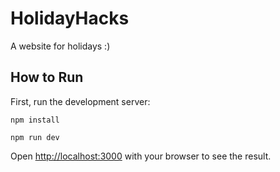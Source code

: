 # HolidayHacks
A website for holidays :)

## How to Run
First, run the development server:

`npm install`

`npm run dev`

Open [http://localhost:3000](http://localhost:3000) with your browser to see the result.
